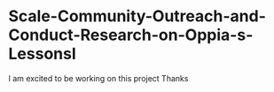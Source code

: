 # Scale-Community-Outreach-and-Conduct-Research-on-Oppia-s-Lessonsl
I am excited to be working on this project
Thanks
